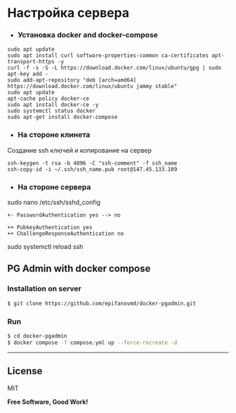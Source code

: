 # Настройка сервера

- ### Установка docker and docker-compose

```
sudo apt update
sudo apt install curl software-properties-common ca-certificates apt-transport-https -y
curl -f -s -S -L https://download.docker.com/linux/ubuntu/gpg | sudo apt-key add -
sudo add-apt-repository "deb [arch=amd64] https://download.docker.com/linux/ubuntu jammy stable"
sudo apt update
apt-cache policy docker-ce
sudo apt install docker-ce -y
sudo systemctl status docker
sudo apt-get install docker-compose
```


- ### На стороне клинета
Создание ssh ключей и копирование на сервер
```
ssh-keygen -t rsa -b 4096 -C "ssh-comment" -f ssh_name
ssh-copy-id -i ~/.ssh/ssh_name.pub root@147.45.133.109  
```

- ### На стороне сервера

sudo nano /etc/ssh/sshd_config

```
+- PasswordAuthentication yes --> no

++ PubkeyAuthentication yes
++ ChallengeResponseAuthentication no

```
sudo systemctl reload ssh



## PG Admin with docker compose

### Installation on server
```sh
$ git clone https://github.com/epifanovmd/docker-pgadmin.git
```

### Run
```sh
$ cd docker-pgadmin
$ docker compose -f compose.yml up --force-recreate -d
```

---

License
----

MIT

**Free Software, Good Work!**
